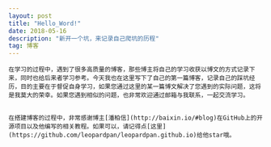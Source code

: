 ```yaml
---
layout: post
title: "Hello_Word!"
date: 2018-05-16
description: "新开一个坑，来记录自己爬坑的历程"
tag: 博客 
---   
```


    在学习的过程中，遇到了很多高质量的博客，那些博主将自己的学习收获以博文的方式记录下来，同时也给后来者学习参考。今天我也在这里写下了自己的第一篇博客，记录自己的踩坑经历，目的主要在于督促自身学习，如果您通过这里的某一篇博文解决了您遇到的实际问题，这将是我莫大的荣幸。如果您遇到相似的问题，也非常欢迎通过邮箱与我联系，一起交流学习。     
 
 
    在搭建博客的过程中，非常感谢博主[潘柏信](http://baixin.io/#blog)在GitHub上的开源项目以及他编写的相关教程。如果可以，请记得点[这里](https://github.com/leopardpan/leopardpan.github.io)给他star哦。
